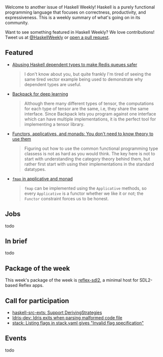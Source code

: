 <!-- 2017-08-24 -->

Welcome to another issue of Haskell Weekly!
Haskell is a purely functional programming language that focuses on correctness, productivity, and expressiveness.
This is a weekly summary of what's going on in its community.

Want to see something featured in Haskell Weekly?
We love contributions!
Tweet us at [@HaskellWeekly](https://twitter.com/haskellweekly) or [open a pull request](https://github.com/haskellweekly/haskellweekly.github.io).

## Featured

-   [Abusing Haskell dependent types to make Redis queues safer](https://medium.com/@zyxoas/abusing-haskell-dependent-types-to-make-redis-queues-safer-cc31db943b6c)

    > I don't know about you, but quite frankly I'm tired of seeing the same tired vector example being used to demonstrate why dependent types are useful.

-   [Backpack for deep learning](http://blog.ezyang.com/2017/08/backpack-for-deep-learning/)

    > Although there many different types of tensor,  the computations for each type of tensor are the same, i.e, they share the same interface. Since Backpack lets you program against one interface which can have multiple implementations, it is the perfect tool for implementing a tensor library.

-   [Functors, applicatives, and monads: You don't need to know theory to use them](https://joyfulmantis.github.io/posts/2017-08-23-functors-applicatives-monads.html)

    > Figuring out how to use the common functional programming type classess is not as hard as you would think. The key here is not to start with understanding the category theory behind them, but rather first start with using their implementations in the standard datatypes.

-   [`fmap` in applicative and monad](http://www.halogenandtoast.com/fmap-in-applicative-and-monad/)

    > `fmap` can be implemented using the `Applicative` methods, so every `Applicative` is a functor whether we like it or not; the `Functor` constraint forces us to be honest.

## Jobs

todo

## In brief

todo

## Package of the week

This week's package of the week is [reflex-sdl2](https://hackage.haskell.org/package/reflex-sdl2-0.1.0.0),
a minimal host for SDL2-based Reflex apps.

## Call for participation

-   [haskell-src-exts: Support DerivingStrategies](https://github.com/haskell-suite/haskell-src-exts/issues/375)
-   [Idris-dev: Idris exits when parsing malformed code file](https://github.com/idris-lang/Idris-dev/issues/4013)
-   [stack: Listing flags in stack.yaml gives "Invalid flag specification"](https://github.com/commercialhaskell/stack/issues/3374)

## Events

todo
